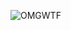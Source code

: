 ![OMGWTF](http://fc09.deviantart.net/fs70/i/2013/171/7/d/turbo_facepalm_by_specialvore-d69viv5.png)
